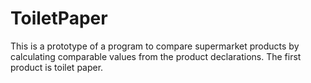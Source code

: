 # ToiletPaper

This is a prototype of a program to compare supermarket products by calculating comparable values from the product declarations.
The first product is toilet paper.
